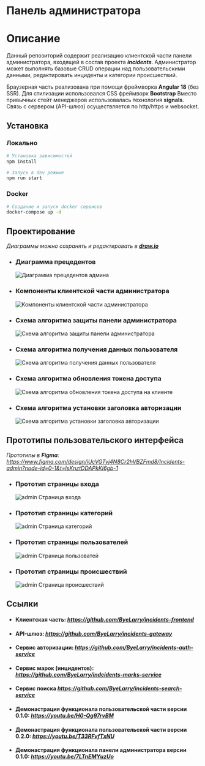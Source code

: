# Панель администратора

# Описание
Данный репозиторий содержит реализацию клиентской части панели администратора, входящей в состав проекта ***incidents***.
Администратор может выполнять базовые CRUD операции над пользовательскими данными, редактировать инциденты и категории происшествий.

Браузерная часть реализована при помощи фреймворка **Angular 18** (без SSR). Для стилизации использовался CSS фреймворк **Bootstrap** Вместо привычных стейт менеджеров использовалась технология **signals**.
Связь с сервером (API-шлюз) осуществляется по http/https и websocket.

## Установка

### Локально
```bash
# Установка зависимостей
npm install

# Запуск в dev режиме
npm run start
```

### Docker 
```bash
# Создание и запуск docker сервисов
docker-compose up -d
```

## Проектирование

_Диаграммы можно сохранять и редактировать в ***[draw.io](https://app.diagrams.net/)***_

- ### Диаграмма прецедентов
  ![Диаграмма прецедентов админа](https://github.com/user-attachments/assets/13f9c41a-d553-4770-9670-e1946771f413)
  
- ### Компоненты клиентской части администратора
  ![Компоненты клиентской части администратора](https://github.com/user-attachments/assets/03e6c051-a4ec-48d9-beb9-056562658019)

- ### Схема алгоритма защиты панели администратора
  ![Схема алгоритма защиты панели администратора](https://github.com/user-attachments/assets/c3a25dfe-0acd-48b4-ae8a-d493ef886f9f)

- ### Схема алгоритма получения данных пользователя
  ![Схема алгоритма получения данных пользователя](https://github.com/user-attachments/assets/07487116-1372-40a6-96f5-42e9fd2a2684)

- ### Схема алгоритма обновления токена доступа
  ![Схема алгоритма обновления токена доступа на клиенте](https://github.com/user-attachments/assets/b9b093ee-793c-4895-9779-0033179e5ba4)

- ### Схема алгоритма установки заголовка авторизации
  ![Схема алгоритма установки заголовка авторизации](https://github.com/user-attachments/assets/8a8cd4e7-56e6-436f-8f89-bf90fc464c86)

## Прототипы пользовательского интерфейса

_Прототипы в **Figma**: https://www.figma.com/design/iUcVGTvj4N8Cr2hVBZFmd8/Incidents-admin?node-id=0-1&t=lsKnztDDAPkKI6gb-1_

- ### Прототип страницы входа
  ![admin  Страница входа](https://github.com/user-attachments/assets/8cb7525a-a3c0-4fe7-a809-3830340bb080)

- ### Прототип страницы категорий
  ![admin  Страница категорий](https://github.com/user-attachments/assets/2f1ff500-edfd-4229-9d5c-06daa40659b2)

- ### Прототип страницы пользователей
  ![admin  Страница пользоватей](https://github.com/user-attachments/assets/f96ed12a-de11-4b3b-93ae-f786945fee64)

- ### Прототип страницы происшествий
  ![admin  Страница происшествий](https://github.com/user-attachments/assets/eb2552f7-561f-48ff-871e-e049b391f468)


## Ссылки

- #### Клиентская часть:  *https://github.com/ByeLarry/incidents-frontend*
- #### API-шлюз:  *https://github.com/ByeLarry/incidents-gateway*
- #### Сервис авторизации:  *https://github.com/ByeLarry/incidents-auth-service*
- #### Сервис марок (инцидентов): *https://github.com/ByeLarry/indcidents-marks-service*
- #### Сервис поиска *https://github.com/ByeLarry/incidents-search-service*
- #### Демонастрация функционала пользовательской части версии 0.1.0: *https://youtu.be/H0-Qg97rvBM*
- #### Демонастрация функционала пользовательской части версии 0.2.0: *https://youtu.be/T33RFvfTxNU*
- #### Демонастрация функционала панели администратора версии 0.1.0: *https://youtu.be/7LTnEMYuzUo*



